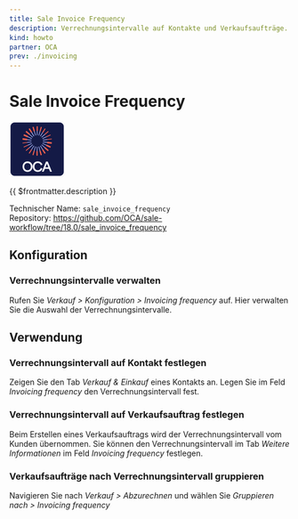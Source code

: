 ```yaml
---
title: Sale Invoice Frequency
description: Verrechnungsintervalle auf Kontakte und Verkaufsaufträge.
kind: howto
partner: OCA
prev: ./invoicing
---
```

# Sale Invoice Frequency
![icon_oca_app](attachments/icon_oca_app.png)

{{ $frontmatter.description }}

Technischer Name: `sale_invoice_frequency`\
Repository: <https://github.com/OCA/sale-workflow/tree/18.0/sale_invoice_frequency>

## Konfiguration

### Verrechnungsintervalle verwalten

Rufen Sie *Verkauf > Konfiguration > Invoicing frequency* auf. Hier verwalten Sie die Auswahl der Verrechnungsintervalle.

## Verwendung

### Verrechnungsintervall auf Kontakt festlegen

Zeigen Sie den Tab *Verkauf & Einkauf* eines Kontakts an. Legen Sie im Feld *Invoicing frequency* den Verrechnungsintervall fest.

### Verrechnungsintervall auf Verkaufsauftrag festlegen

Beim Erstellen eines Verkaufsauftrags wird der Verrechnungsintervall vom Kunden übernommen. Sie können den Verrechnungsintervall im Tab *Weitere Informationen* im Feld *Invoicing frequency* festlegen.

### Verkaufsaufträge nach Verrechnungsintervall gruppieren

Navigieren Sie nach *Verkauf > Abzurechnen* und wählen Sie *Gruppieren nach > Invoicing frequency*
